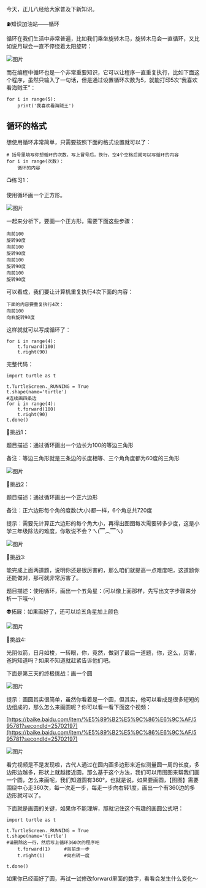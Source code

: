 ﻿今天，正儿八经给大家普及下新知识。

⛽️知识加油站——循环

循环在我们生活中非常普遍，比如我们乘坐旋转木马，旋转木马会一直循环，又比如说月球会一直不停绕着太阳旋转：

![图片](https://uploader.shimo.im/f/v20NLdEY5vmO9o9s.png!thumbnail?fileGuid=886kd3qYgXXTyTTW)

而在编程中循环也是一个非常重要知识，它可以让程序一直重复执行，比如下面这个程序，虽然只输入了一句话，但是通过设置循环次数为5，就能打印5次“我喜欢看海贼王”：

```plain
for i in range(5):
    print('我喜欢看海贼王')
```
## 循环的格式

想使用循环非常简单，只需要按照下面的格式设置就可以了：

```plain
# 括号里填写你想循环的次数，写上冒号后，换行，空4个空格后就可以写循环的内容
for i in range(次数)：
    循环的内容
```
📺练习1：

使用循环画一个正方形。

![图片](https://uploader.shimo.im/f/3yj46wvFLN6I4S7T.png!thumbnail?fileGuid=886kd3qYgXXTyTTW)

一起来分析下，要画一个正方形，需要下面这些步骤：

```plain
向前100
旋转90度
向前100
旋转90度
向前100
旋转90度
向前100
旋转90度
```
可以看成，我们要让计算机重复执行4次下面的内容：

```plain
下面的内容要重复执行4次：
向前100
向右旋转90度
```
这样就就可以写成循环了：

```plain
for i in range(4):
    t.forward(100)
    t.right(90)
```
完整代码：

```plain
import turtle as t 
 
t.TurtleScreen._RUNNING = True 
t.shape(name='turtle') 
#连续画四条边
for i in range(4):
    t.forward(100)
    t.right(90)
t.done()
```
🚀挑战1：

题目描述：通过循环画出一个边长为100的等边三角形

备注：等边三角形就是三条边的长度相等、三个角角度都为60度的三角形

![图片](https://uploader.shimo.im/f/vvvLj67CO4lNmlDr.png!thumbnail?fileGuid=886kd3qYgXXTyTTW)

🚀挑战2：

题目描述：通过循环画出一个正六边形

备注：正六边形每个角的度数(大小)都一样，6个角总共720度

提示：需要先计算正六边形的每个角大小，再得出图图每次需要转多少度，这是小学三年级除法的难度，你敢说不会？ㄟ(▔︵▔ㄟ)

![图片](https://uploader.shimo.im/f/O5R5DJFoGg2DP58d.png!thumbnail?fileGuid=886kd3qYgXXTyTTW)

🚀挑战3:

能完成上面两道题，说明你还是很厉害的，那么咱们就提高一点难度吧，这道题你还能做对，那可就非常厉害了。

题目描述：使用循环，画出一个五角星：(可以像上面那样，先写出文字步骤来分析一下哦～)

👽拓展：如果画好了，还可以给五角星加上颜色

![图片](https://uploader.shimo.im/f/xpbOnEmE6z9VJeHo.png!thumbnail?fileGuid=886kd3qYgXXTyTTW)

🚀挑战4:

光阴似箭，日月如梭，一转眼，你，竟然，做到了最后一道题，你，这么，厉害，爸妈知道吗？如果不知道就赶紧告诉他们吧。

下面是第三天的终极挑战：画一个圆

![图片](https://uploader.shimo.im/f/EIGelDQKcdrDrkos.png!thumbnail?fileGuid=886kd3qYgXXTyTTW)

提示：画圆其实很简单，虽然你看着是一个圆，但其实，他可以看成是很多短短的边组成的，那么怎么来画圆呢？你可以看一看下面这个视频：

[https://baike.baidu.com/item/%E5%89%B2%E5%9C%86%E6%9C%AF/595781?secondId=25702197](https://baike.baidu.com/item/%E5%89%B2%E5%9C%86%E6%9C%AF/595781?secondId=25702197)

![图片](https://uploader.shimo.im/f/wbE6BsDlqZagEc21.png!thumbnail?fileGuid=886kd3qYgXXTyTTW)

看完视频是不是发现啦，古代人通过在圆内画多边形来近似测量圆一周的长度，多边形边越多，形状上就越接近圆，那么基于这个方法，我们可以用图图来帮我们画一个圆，怎么来画呢，我们知道圆有360°，也就是说，如果要画圆，【图图】需要围绕中心走360次，每一次走一步，每走一步向右转1度，画出一个有360边的多边形就可以了。

下面就是画圆的关键，如果你不能理解，那就记住这个有趣的画圆公式吧：

```plain
import turtle as t 
 
t.TurtleScreen._RUNNING = True 
t.shape(name='turtle') 
#请删除这一行，然后写上循环360次的程序吧
    t.forward(1)     #向前走一步
    t.right(1)       #向右转一度
    
t.done()
```
如果你已经画好了圆，再试一试修改forward里面的数字，看看会发生什么变化～

